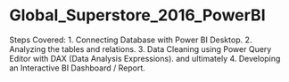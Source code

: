 # Global_Superstore_2016_PowerBI
Steps Covered: 1. Connecting Database with Power BI Desktop. 2. Analyzing the tables and relations. 3. Data Cleaning using Power Query Editor with DAX (Data Analysis Expressions). and ultimately 4. Developing an Interactive BI Dashboard / Report.
